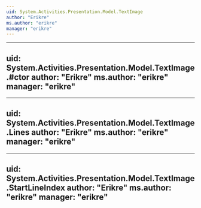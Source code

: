 ```yaml
---
uid: System.Activities.Presentation.Model.TextImage
author: "Erikre"
ms.author: "erikre"
manager: "erikre"
---
```


---
uid: System.Activities.Presentation.Model.TextImage.#ctor
author: "Erikre"
ms.author: "erikre"
manager: "erikre"
---

---
uid: System.Activities.Presentation.Model.TextImage.Lines
author: "Erikre"
ms.author: "erikre"
manager: "erikre"
---

---
uid: System.Activities.Presentation.Model.TextImage.StartLineIndex
author: "Erikre"
ms.author: "erikre"
manager: "erikre"
---
